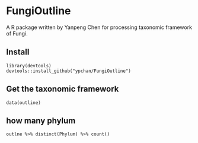 # FungiOutline
 A R package written by Yanpeng Chen for processing taxonomic framework of Fungi.

## Install
```
library(devtools)
devtools::install_github("ypchan/FungiOutline")
```
## Get the taxonomic framework
```
data(outline)
```

## how many phylum
```
outlne %>% distinct(Phylum) %>% count()
```
